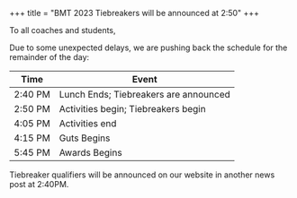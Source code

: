 +++
title = "BMT 2023 Tiebreakers will be announced at 2:50"
+++

To all coaches and students,

Due to some unexpected delays, we are pushing back the schedule for the remainder of the day:

| Time    | Event                                 |
|---------|---------------------------------------|
| 2:40 PM | Lunch Ends; Tiebreakers are announced |
| 2:50 PM | Activities begin; Tiebreakers begin   |
| 4:05 PM | Activities end                        |
| 4:15 PM | Guts Begins                           |
| 5:45 PM | Awards Begins                         |

Tiebreaker qualifiers will be announced on our website in another news post at 2:40PM.
